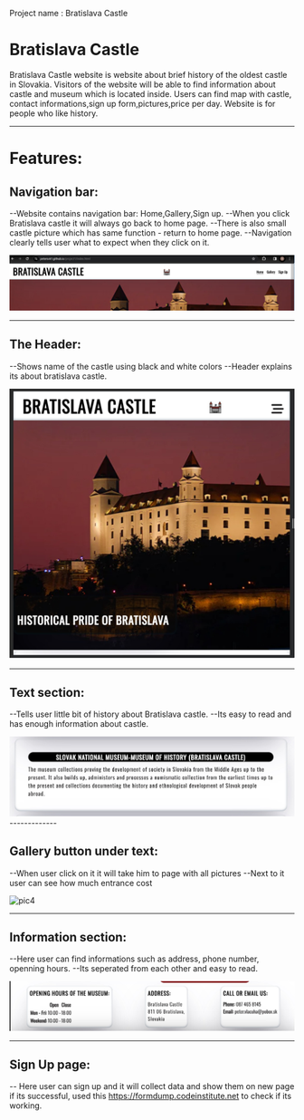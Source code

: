  Project name : Bratislava Castle

# Bratislava Castle
Bratislava Castle website is website about brief history of the oldest castle in Slovakia.
Visitors of the website will be able to find information about castle and museum which is located inside.
Users can find map with castle, contact informations,sign up form,pictures,price per day.
Website is for people who like history.

-------------

# Features:

## Navigation bar:
--Website contains navigation bar: Home,Gallery,Sign up.
--When you click Bratislava castle it will always go back to home page.
--There is also small castle picture which has same function - return to home page.
--Navigation clearly tells user what to expect when they click on it.

<img src="readme_pics/navbarfinal.webp" alt="pic1"/>

-------------
## The Header:
--Shows name of the castle using black and white colors
--Header explains its about bratislava castle.

<img src="readme_pics/header.jpg" alt="pic3"/>

-------------

## Text section:
--Tells user little bit of history about Bratislava castle.
--Its easy to read and has enough information about castle.

<img src="readme_pics/textsection.jpg" alt="pic2"/>
-------------

## Gallery button under text:
--When user click on it it will take him to page with all pictures
--Next to it user can see how much entrance cost

<img src="readme_pics/galery.jpg" alt="pic4"/>

--------------

## Information section:
--Here user can find informations such as address, phone number, openning hours.
--Its seperated from each other and easy to read.

<img src="readme_pics/infos.jpg" alt="pic5"/>

--------------

## Sign Up page:
-- Here user can sign up and it will collect data and show them on new page if its successful, used this https://formdump.codeinstitute.net to check if its working.
